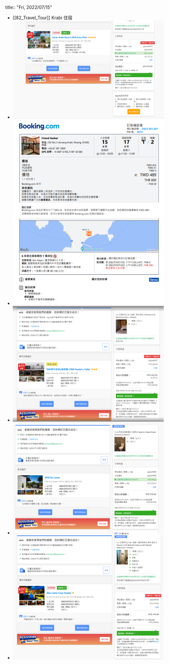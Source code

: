 title:: "Fri, 2022/07/15"

- [[82_Travel_Tour]]
  Krabi 住宿
- ![image.png](../assets/image_1657865093312_0.png)
- ![image.png](../assets/image_1657867683840_0.png)
- ![image.png](../assets/image_1657871339675_0.png)
- ![image.png](../assets/image_1657871567082_0.png)
- ![image.png](../assets/image_1657871316300_0.png)